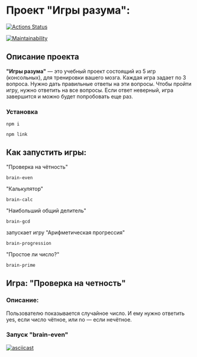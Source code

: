 # Проект "Игры разума":
[![Actions Status](https://github.com/krsnv/frontend-project-44/workflows/hexlet-check/badge.svg)](https://github.com/krsnv/frontend-project-44/actions)

[![Maintainability](https://api.codeclimate.com/v1/badges/5cdc3b6a7ae474198618/maintainability)](https://codeclimate.com/github/krsnv/frontend-project-44/maintainability)

## Описание проекта
__"Игры разума"__ — это учебный проект состоящий из 5 игр (консольных), для тренировки вашего мозга. Каждая игра задает по 3 вопроса. Нужно дать правильные ответы на эти вопросы. Чтобы пройти игру, нужно ответить на все вопросы. Если ответ неверный, игра завершится и можно будет попробовать еще раз.

### Установка

```
npm i
```
```
npm link
```

## Как запустить игры:

"Проверка на чётность"

```
brain-even
```

"Калькулятор"

```
brain-calc
```

"Наибольший общий делитель"

```
brain-gcd
```

запускает игру "Арифметическая прогрессия"

```
brain-progression
```

"Простое ли число?"

```
brain-prime
```

## Игра: "Проверка на четность"
### Описание:
Пользователю показывается случайное число. И ему нужно ответить yes, если число чётное, или no — если нечётное.
### Запуск "brain-even"

[![asciicast](https://asciinema.org/a/UVVasde9mOTTGeEcrsMWQct0V.svg)](https://asciinema.org/a/UVVasde9mOTTGeEcrsMWQct0V)
